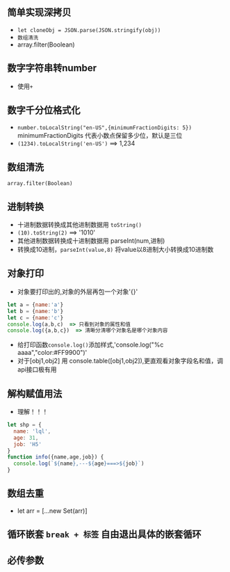## 简单实现深拷贝
- `let cloneObj = JSON.parse(JSON.stringify(obj))`
- `数组清洗`
- array.filter(Boolean)
## 数字字符串转number
- 使用`+`
## 数字千分位格式化 
- `number.toLocalString("en-US",{minimumFractionDigits: 5})` minimumFractionDigits 代表小数点保留多少位，默认是三位
- `(1234).toLocalString('en-US')` ==> 1,234
## 数组清洗
`array.filter(Boolean)`
## 进制转换
- 十进制数据转换成其他进制数据用 `toString()`
- `(10).toString(2)` ==> '1010'
- 其他进制数据转换成十进制数据用 parseInt(num,进制)
- 转换成10进制，`parseInt(value,8)` 将value以8进制大小转换成10进制数
## 对象打印
- 对象要打印出的,对象的外层再包一个对象'{}'
```js
let a = {name:'a'}
let b = {name:'b'}
let c = {name:'c'}
console.log(a,b,c)  => 只看到对象的属性和值
console.log({a,b,c})  => 清晰分清哪个对象名是哪个对象内容
```
- 给打印函数`console.log()`添加样式,'console.log("%c aaaa","color:#FF9900")'
- 对于[obj1,obj2] 用 console.table([obj1,obj2]),更直观看对象字段名和值，调api接口极有用
##  解构赋值用法
- 理解！！！
```js
let shp = {
  name: 'lql',
  age: 31,
  job: 'H5'
}
function info({name,age,job}) {
  console.log(`${name},---${age}===>${job}`)
}
```
## 数组去重
- let arr = [...new Set(arr)]

## 循环嵌套 `break + 标签` 自由退出具体的嵌套循环
## 必传参数
## 
